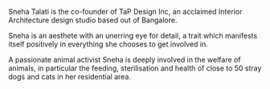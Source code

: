 Sneha Talati is the co-founder of TaP Design Inc, an acclaimed Interior Architecture design studio based out of Bangalore.

Sneha is an aesthete with an unerring eye for detail, a trait which manifests itself positively in everything she chooses to get involved in.

A passionate animal activist Sneha is deeply involved in the welfare of animals, in particular the feeding, sterilisation and health of close to 50 stray dogs and cats in her residential area.
